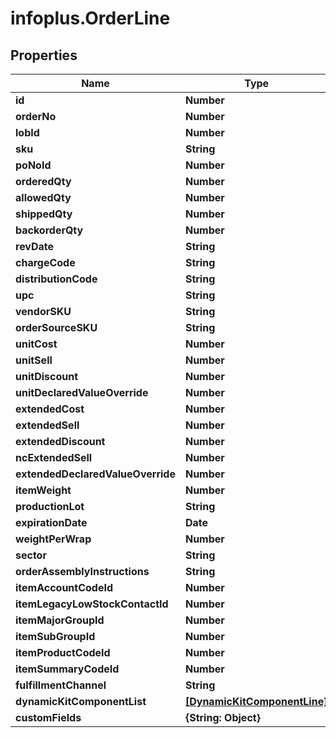 # infoplus.OrderLine

## Properties
Name | Type | Description | Notes
------------ | ------------- | ------------- | -------------
**id** | **Number** |  | [optional] 
**orderNo** | **Number** |  | 
**lobId** | **Number** |  | 
**sku** | **String** |  | 
**poNoId** | **Number** |  | [optional] 
**orderedQty** | **Number** |  | [optional] 
**allowedQty** | **Number** |  | [optional] 
**shippedQty** | **Number** |  | [optional] 
**backorderQty** | **Number** |  | [optional] 
**revDate** | **String** |  | [optional] 
**chargeCode** | **String** |  | [optional] 
**distributionCode** | **String** |  | [optional] 
**upc** | **String** |  | [optional] 
**vendorSKU** | **String** |  | [optional] 
**orderSourceSKU** | **String** |  | [optional] 
**unitCost** | **Number** |  | [optional] 
**unitSell** | **Number** |  | [optional] 
**unitDiscount** | **Number** |  | [optional] 
**unitDeclaredValueOverride** | **Number** |  | [optional] 
**extendedCost** | **Number** |  | [optional] 
**extendedSell** | **Number** |  | [optional] 
**extendedDiscount** | **Number** |  | [optional] 
**ncExtendedSell** | **Number** |  | [optional] 
**extendedDeclaredValueOverride** | **Number** |  | [optional] 
**itemWeight** | **Number** |  | [optional] 
**productionLot** | **String** |  | [optional] 
**expirationDate** | **Date** |  | [optional] 
**weightPerWrap** | **Number** |  | [optional] 
**sector** | **String** |  | [optional] 
**orderAssemblyInstructions** | **String** |  | [optional] 
**itemAccountCodeId** | **Number** |  | 
**itemLegacyLowStockContactId** | **Number** |  | 
**itemMajorGroupId** | **Number** |  | 
**itemSubGroupId** | **Number** |  | 
**itemProductCodeId** | **Number** |  | [optional] 
**itemSummaryCodeId** | **Number** |  | 
**fulfillmentChannel** | **String** |  | 
**dynamicKitComponentList** | [**[DynamicKitComponentLine]**](DynamicKitComponentLine.md) |  | [optional] 
**customFields** | **{String: Object}** |  | [optional] 


